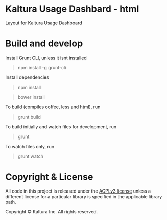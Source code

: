 # Kaltura Usage Dashbard - html

Layout for Kaltura Usage Dashboard

# Build and develop

Install Grunt CLI, unless it isnt installed

> npm install -g grunt-cli

Install dependencies
> npm install

> bower install

To build (compiles coffee, less and html), run
> grunt build

To build initially and watch files for development, run
> grunt

To watch files only, run
> grunt watch

# Copyright & License

All code in this project is released under the [AGPLv3 license](http://www.gnu.org/licenses/agpl-3.0.html) unless a different license for a particular library is specified in the applicable library path.

Copyright © Kaltura Inc. All rights reserved.